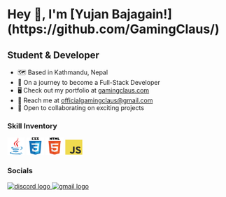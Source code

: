 <h1> Hey 👋, I'm [Yujan Bajagain!](https://github.com/GamingClaus/)   </h1> 

<h2>Student & Developer</h2>

* 🗺️  Based in Kathmandu, Nepal
* 🚀  On a journey to become a Full-Stack Developer
* 🖥️  Check out my portfolio at [gamingclaus.com](none)
* 📧  Reach me at [officialgamingclaus@gmail.com](mailto:officialgamingclaus@gmail.com)
* 🤝  Open to collaborating on exciting projects



<h3 align="left">Skill Inventory</h3>

<div align="left">
  <img src="https://raw.githubusercontent.com/devicons/devicon/master/icons/java/java-original.svg" alt="java" width="40" height="40"/> 
  <img src="https://raw.githubusercontent.com/devicons/devicon/master/icons/css3/css3-original-wordmark.svg" alt="css3" width="40" height="40"/> 
  <img src="https://raw.githubusercontent.com/devicons/devicon/master/icons/html5/html5-original-wordmark.svg" alt="html5" width="40" height="40"/>
  <img src="https://raw.githubusercontent.com/devicons/devicon/master/icons/javascript/javascript-original.svg" alt="javascript" width="40" height="35"/> </p>
</div>


<h3 align="left">Socials</h3>

<div align="left">

  <a href="https://discordapp.com/users/434943443131957249" target="_blank">
    <img src="https://img.shields.io/static/v1?message=Discord&logo=discord&label=&color=7289DA&logoColor=white&labelColor=&style=for-the-badge" height="35" alt="discord logo"  />
  </a>
  <a href="mailto:officialgamingclaus.com" target="_blank">
    <img src="https://img.shields.io/static/v1?message=EMAIL&logo=gmail&label=&color=D14836&logoColor=white&labelColor=&style=for-the-badge" height="35" alt="gmail logo"  />
  </a>
</div>
